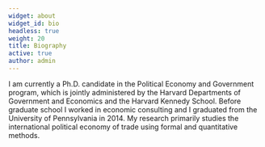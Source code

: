 ```yaml
---
widget: about
widget_id: bio
headless: true
weight: 20
title: Biography
active: true
author: admin
---
```

I am currently a Ph.D. candidate in the Political Economy and Government program, which is jointly administered by the Harvard Departments of Government and Economics and the Harvard Kennedy School. Before graduate school I worked in economic consulting and I graduated from the University of Pennsylvania in 2014. My research primarily studies the international political economy of trade using formal and quantitative methods.